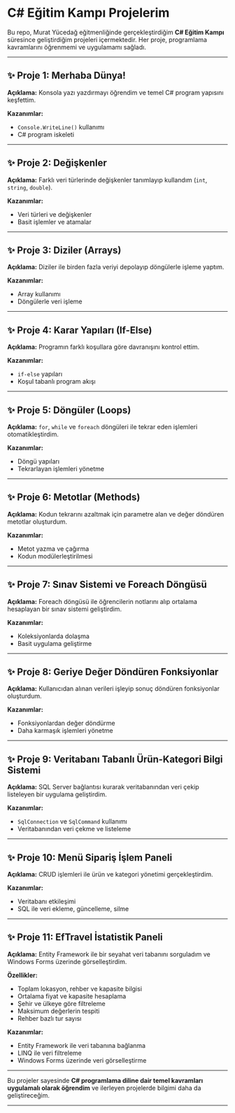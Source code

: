 
# C# Eğitim Kampı Projelerim

Bu repo, Murat Yücedağ eğitmenliğinde gerçekleştirdiğim **C# Eğitim Kampı** süresince geliştirdiğim projeleri içermektedir. Her proje, programlama kavramlarını öğrenmemi ve uygulamamı sağladı.

---

## ✨ Proje 1: Merhaba Dünya!

**Açıklama:** Konsola yazı yazdırmayı öğrendim ve temel C# program yapısını keşfettim.

**Kazanımlar:**

* `Console.WriteLine()` kullanımı
* C# program iskeleti

---

## ✨ Proje 2: Değişkenler

**Açıklama:** Farklı veri türlerinde değişkenler tanımlayıp kullandım (`int`, `string`, `double`).

**Kazanımlar:**

* Veri türleri ve değişkenler
* Basit işlemler ve atamalar

---

## ✨ Proje 3: Diziler (Arrays)

**Açıklama:** Diziler ile birden fazla veriyi depolayıp döngülerle işleme yaptım.

**Kazanımlar:**

* Array kullanımı
* Döngülerle veri işleme

---

## ✨ Proje 4: Karar Yapıları (If-Else)

**Açıklama:** Programın farklı koşullara göre davranışını kontrol ettim.

**Kazanımlar:**

* `if-else` yapıları
* Koşul tabanlı program akışı

---

## ✨ Proje 5: Döngüler (Loops)

**Açıklama:** `for`, `while` ve `foreach` döngüleri ile tekrar eden işlemleri otomatikleştirdim.

**Kazanımlar:**

* Döngü yapıları
* Tekrarlayan işlemleri yönetme

---

## ✨ Proje 6: Metotlar (Methods)

**Açıklama:** Kodun tekrarını azaltmak için parametre alan ve değer döndüren metotlar oluşturdum.

**Kazanımlar:**

* Metot yazma ve çağırma
* Kodun modülerleştirilmesi

---

## ✨ Proje 7: Sınav Sistemi ve Foreach Döngüsü

**Açıklama:** Foreach döngüsü ile öğrencilerin notlarını alıp ortalama hesaplayan bir sınav sistemi geliştirdim.

**Kazanımlar:**

* Koleksiyonlarda dolaşma
* Basit uygulama geliştirme

---

## ✨ Proje 8: Geriye Değer Döndüren Fonksiyonlar

**Açıklama:** Kullanıcıdan alınan verileri işleyip sonuç döndüren fonksiyonlar oluşturdum.

**Kazanımlar:**

* Fonksiyonlardan değer döndürme
* Daha karmaşık işlemleri yönetme

---

## ✨ Proje 9: Veritabanı Tabanlı Ürün-Kategori Bilgi Sistemi

**Açıklama:** SQL Server bağlantısı kurarak veritabanından veri çekip listeleyen bir uygulama geliştirdim.

**Kazanımlar:**

* `SqlConnection` ve `SqlCommand` kullanımı
* Veritabanından veri çekme ve listeleme

---

## ✨ Proje 10: Menü Sipariş İşlem Paneli

**Açıklama:** CRUD işlemleri ile ürün ve kategori yönetimi gerçekleştirdim.

**Kazanımlar:**

* Veritabanı etkileşimi
* SQL ile veri ekleme, güncelleme, silme

---

## ✨ Proje 11: EfTravel İstatistik Paneli

**Açıklama:** Entity Framework ile bir seyahat veri tabanını sorguladım ve Windows Forms üzerinde görselleştirdim.

**Özellikler:**

* Toplam lokasyon, rehber ve kapasite bilgisi
* Ortalama fiyat ve kapasite hesaplama
* Şehir ve ülkeye göre filtreleme
* Maksimum değerlerin tespiti
* Rehber bazlı tur sayısı

**Kazanımlar:**

* Entity Framework ile veri tabanına bağlanma
* LINQ ile veri filtreleme
* Windows Forms üzerinde veri görselleştirme

---

Bu projeler sayesinde **C# programlama diline dair temel kavramları uygulamalı olarak öğrendim** ve ilerleyen projelerde bilgimi daha da geliştireceğim.

---


